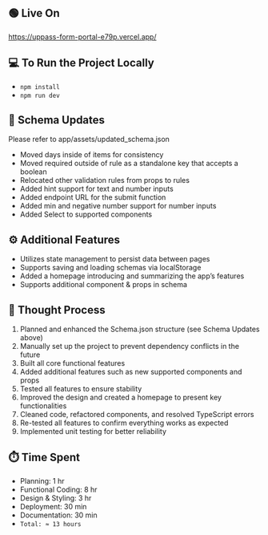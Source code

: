 ## 🟢 Live On
https://uppass-form-portal-e79p.vercel.app/

## 💻 To Run the Project Locally
- `npm install`
- `npm run dev`

## 🧩 Schema Updates
Please refer to app/assets/updated_schema.json
- Moved days inside of items for consistency
- Moved required outside of rule as a standalone key that accepts a boolean
- Relocated other validation rules from props to rules
- Added hint support for text and number inputs
- Added endpoint URL for the submit function
- Added min and negative number support for number inputs
- Added Select to supported components
  

## ⚙️ Additional Features
- Utilizes state management to persist data between pages
- Supports saving and loading schemas via localStorage
- Added a homepage introducing and summarizing the app’s features
- Supports additional component & props in schema

## 🧠 Thought Process
1. Planned and enhanced the Schema.json structure (see Schema Updates above)
2. Manually set up the project to prevent dependency conflicts in the future
3. Built all core functional features
4. Added additional features such as new supported components and props
5. Tested all features to ensure stability
6. Improved the design and created a homepage to present key functionalities
7. Cleaned code, refactored components, and resolved TypeScript errors
8. Re-tested all features to confirm everything works as expected
9. Implemented unit testing for better reliability

## ⏱️ Time Spent
- Planning: 1 hr
- Functional Coding: 8 hr
- Design & Styling: 3 hr
- Deployment: 30 min
- Documentation: 30 min
- ``Total: ≈ 13 hours``

